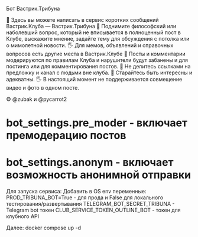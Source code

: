 Бот Вастрик.Трибуна

📨 Здесь вы можете написать в сервис коротких сообщений Вастрик.Клуба — Вастрик.Трибуна
📝 Поднимите философский или наболевший вопрос, который не вписывается в полноценный пост в Клубе, выскажите мнение, задайте тему для обсуждения с потолка или о мимолетной новости.
🖐️ Для мемов, объявлений и справочных вопросов есть другие места в Вастрик.Клубе
👮 Посты и комментарии модерируются по правилам Клуба и нарушители будут забанены и для постинга или для комментирования постов.
🚫 Не делитесь ссылками на предложку и канал с людьми вне клуба. 
💎 Старайтесь быть интересны и адекватны.
🖐 В настоящий момент не поддерживается совмещение видео и фото в одном посте.

©️ @zubak и @pycarrot2

#   bot_settings.pre_moder - включает премодерацию постов
#   bot_settings.anonym - включает возможность анонимной отправки

Для запуска сервиса:
Добавить в OS env переменные:
PROD_TRIBUNA_BOT=True - для прода и False для локального тестирования/развертывания
TELEGRAM_BOT_SECRET_TRIBUNA - Telegram bot токен
CLUB_SERVICE_TOKEN_OUTLINE_BOT - токен для клубного API

Далее:
docker compose up -d
